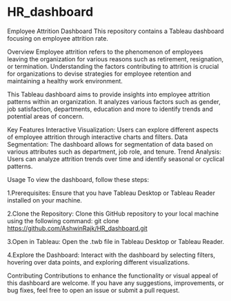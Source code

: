 # HR_dashboard
Employee Attrition Dashboard
This repository contains a Tableau dashboard focusing on employee attrition rate.

Overview
Employee attrition refers to the phenomenon of employees leaving the organization for various reasons such as retirement, resignation, or termination. Understanding the factors contributing to attrition is crucial for organizations to devise strategies for employee retention and maintaining a healthy work environment.

This Tableau dashboard aims to provide insights into employee attrition patterns within an organization. It analyzes various factors such as gender, job satisfaction, departments, education and more to identify trends and potential areas of concern.

Key Features
Interactive Visualization: Users can explore different aspects of employee attrition through interactive charts and filters.
Data Segmentation: The dashboard allows for segmentation of data based on various attributes such as department, job role, and tenure.
Trend Analysis: Users can analyze attrition trends over time and identify seasonal or cyclical patterns.

Usage
To view the dashboard, follow these steps:

1.Prerequisites: Ensure that you have Tableau Desktop or Tableau Reader installed on your machine.

2.Clone the Repository: Clone this GitHub repository to your local machine using the following command:
git clone https://github.com/AshwinRajk/HR_dashboard.git

3.Open in Tableau: Open the .twb file in Tableau Desktop or Tableau Reader.

4.Explore the Dashboard: Interact with the dashboard by selecting filters, hovering over data points, and exploring different visualizations.

Contributing
Contributions to enhance the functionality or visual appeal of this dashboard are welcome. If you have any suggestions, improvements, or bug fixes, feel free to open an issue or submit a pull request.
